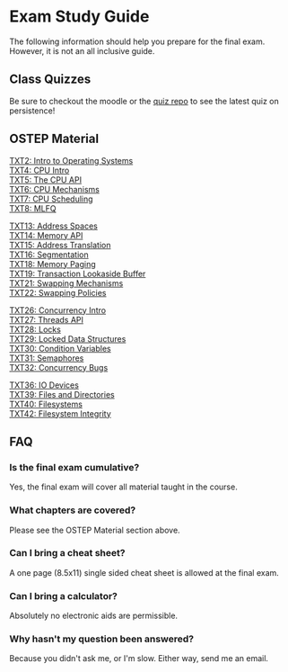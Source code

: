 Exam Study Guide
================

The following information should help you prepare for the final exam.
However, it is not an all inclusive guide.


Class Quizzes
-------------

Be sure to checkout the moodle or the [quiz repo](https://github.com/smuos/quizzes/releases/tag/v.1.2014) to see the latest quiz on persistence!


OSTEP Material
--------------

[TXT2: Intro to Operating Systems](http://pages.cs.wisc.edu/~remzi/OSTEP/intro.pdf)  
[TXT4: CPU Intro](http://pages.cs.wisc.edu/~remzi/OSTEP/cpu-intro.pdf)  
[TXT5: The CPU API](http://pages.cs.wisc.edu/~remzi/OSTEP/cpu-api.pdf)  
[TXT6: CPU Mechanisms](http://pages.cs.wisc.edu/~remzi/OSTEP/cpu-mechanisms.pdf)  
[TXT7: CPU Scheduling](http://pages.cs.wisc.edu/~remzi/OSTEP/cpu-sched.pdf)  
[TXT8: MLFQ](http://pages.cs.wisc.edu/~remzi/OSTEP/cpu-sched-mlfq.pdf)  

[TXT13: Address Spaces](http://pages.cs.wisc.edu/~remzi/OSTEP/vm-intro.pdf)  
[TXT14: Memory API](http://pages.cs.wisc.edu/~remzi/OSTEP/vm-api.pdf)  
[TXT15: Address Translation](http://pages.cs.wisc.edu/~remzi/OSTEP/vm-mechanism.pdf)  
[TXT16: Segmentation](http://pages.cs.wisc.edu/~remzi/OSTEP/vm-segmentation.pdf)  
[TXT18: Memory Paging](http://pages.cs.wisc.edu/~remzi/OSTEP/vm-paging.pdf)  
[TXT19: Transaction Lookaside Buffer](http://pages.cs.wisc.edu/~remzi/OSTEP/vm-tlbs.pdf)  
[TXT21: Swapping Mechanisms](http://pages.cs.wisc.edu/~remzi/OSTEP/vm-beyondphys.pdf)  
[TXT22: Swapping Policies](http://pages.cs.wisc.edu/~remzi/OSTEP/vm-beyondphys-policy.pdf)  

[TXT26: Concurrency Intro](http://pages.cs.wisc.edu/~remzi/OSTEP/threads-intro.pdf)  
[TXT27: Threads API](http://pages.cs.wisc.edu/~remzi/OSTEP/threads-api.pdf)  
[TXT28: Locks](http://pages.cs.wisc.edu/~remzi/OSTEP/threads-locks.pdf)  
[TXT29: Locked Data Structures](http://pages.cs.wisc.edu/~remzi/OSTEP/threads-locks-usage.pdf)  
[TXT30: Condition Variables](http://pages.cs.wisc.edu/~remzi/OSTEP/threads-cv.pdf)  
[TXT31: Semaphores](http://pages.cs.wisc.edu/~remzi/OSTEP/threads-sema.pdf)  
[TXT32: Concurrency Bugs](http://pages.cs.wisc.edu/~remzi/OSTEP/threads-bugs.pdf)  

[TXT36: IO Devices](http://pages.cs.wisc.edu/~remzi/OSTEP/file-devices.pdf)  
[TXT39: Files and Directories](http://pages.cs.wisc.edu/~remzi/OSTEP/file-intro.pdf)  
[TXT40: Filesystems](http://pages.cs.wisc.edu/~remzi/OSTEP/file-implementation.pdf)  
[TXT42: Filesystem Integrity](http://pages.cs.wisc.edu/~remzi/OSTEP/file-journaling.pdf)  


FAQ
---

### Is the final exam cumulative?

Yes, the final exam will cover all material taught in the course.


### What chapters are covered?

Please see the OSTEP Material section above.


### Can I bring a cheat sheet?

A one page (8.5x11) single sided cheat sheet is allowed at the final exam.


### Can I bring a calculator?

Absolutely no electronic aids are permissible.


### Why hasn't my question been answered? 

Because you didn't ask me, or I'm slow. Either way, send me an email.
